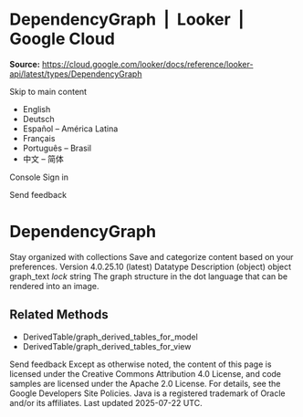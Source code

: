 # DependencyGraph  |  Looker  |  Google Cloud

**Source:** https://cloud.google.com/looker/docs/reference/looker-api/latest/types/DependencyGraph

Skip to main content 


  * English
  * Deutsch
  * Español – América Latina
  * Français
  * Português – Brasil
  * 中文 – 简体

Console  Sign in


Send feedback 
#  DependencyGraph
Stay organized with collections  Save and categorize content based on your preferences. 
Version 4.0.25.10 (latest) 
Datatype
Description
(object)
object 
graph_text
_lock_
string 
The graph structure in the dot language that can be rendered into an image.
## Related Methods
  * DerivedTable/graph_derived_tables_for_model
  * DerivedTable/graph_derived_tables_for_view


Send feedback 
Except as otherwise noted, the content of this page is licensed under the Creative Commons Attribution 4.0 License, and code samples are licensed under the Apache 2.0 License. For details, see the Google Developers Site Policies. Java is a registered trademark of Oracle and/or its affiliates.
Last updated 2025-07-22 UTC.


